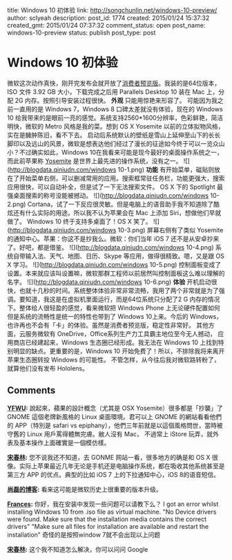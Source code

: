 title: Windows 10 初体验
link: http://songchunlin.net/windows-10-preview/
author: sclyeah
description: 
post_id: 1774
created: 2015/01/24 15:37:32
created_gmt: 2015/01/24 07:37:32
comment_status: open
post_name: windows-10-preview
status: publish
post_type: post

# Windows 10 初体验

微软这次动作真快，刚开完发布会就开放了[消费者预览版](http://windows.microsoft.com/zh-cn/windows/preview-iso)。我装的是64位版本，ISO 文件 3.92 GB 大小，下载完成之后用 Parallels Desktop 10 装在 Mac 上，分配 2G 内存。按照引导安装过程很快。 **外观** 只能用惊艳来形容了。 可能因为我之前一直用的是 Windows 7，Windows 8 口碑太差就没有体验，现在的 Windows 10 给我带来的是眼前一亮的感觉。系统支持2560*1600分辨率，色彩鲜艳，简洁明快，微软的 Metro 风格是我的菜。想到 OS X Yosemite 以前的立体拟物风格，实在是臃肿陈旧，看不下去。 启动后系统默认的壁纸是雪山上延伸至山下的长长脚印以及远山的风景，微软是想表达他们经过了漫长的征途如今终于可以一览众山小？不过确实如此，Windows 10在我看来可能是现今最好的桌面操作系统之一，而此前苹果称 [Yosemite](https://www.apple.com/osx/) 是世界上最先进的操作系统，没有之一。 ![](http://blogdata.qiniudn.com/windows 10-1.png) **功能** 有开始菜单，磁贴则放在了开始菜单右侧，可以删减常用的应用。搜索框常驻任务栏，功能更强大，搜索应用很快，可以自动补全，但是试了一下无法搜索文件。 OS X 下的 Spotlight 最强桌面搜索的称号没能被撼动。 ![](http://blogdata.qiniudn.com/windows 10-2.png) Cortana，试了一下反应很灵敏。但是电脑上的语音助手我不知道除了酷炫还有什么实际的用途。所以我不认为苹果会在 Mac 上添加 Siri，想做他们早就做了。 Windows 10 终于支持多桌面了！OS X 笑了。 ![](http://blogdata.qiniudn.com/windows 10-3.png) 屏幕右侧有了类似 Yosemite 的通知中心。苹果：你这不是抄我么。微软：你们当年 iOS 7 还不是从安卓抄来了。好吧，都是借鉴。 ![](http://blogdata.qiniudn.com/windows 10-4.png) 系统自带输入法、天气、地图、日历、Skype 等应用，做得很精致。嗯，又是跟 OS X 学习。 ![](http://blogdata.qiniudn.com/windows 10-5.png) 控制面板变成了设置。本来就应该叫设置嘛，微软那群工程师以前居然叫控制面板这么难以理解的名字。 ![](http://blogdata.qiniudn.com/windows 10-6.png) **体验** 开机启动很快，也就十几秒的时间。系统整体体验非常非常流畅，我用了两个非常就是为了强调。要知道，我这是在虚拟机里面运行，而是64位系统只分配了2 G 内存的情况下。整体给人很轻盈的感觉，看来微软把 Windows Phone 上无论硬件配置如何但是系统的流畅性是统一的特性也带到了 Windows 10上来。今后的 Windows，也许再也不会有「卡」的体验。虽然是消费者预览版，稳定性非常好。 其他方面，云服务微软有 OneDrive，Office系列生产力工具霸主地位至今无人撼动， 应用商店已经建起来，Windows 生态圈已经形成。我无法在 Windows 10 上找到特别明显的缺点。更重要的是，Windows 10 开始免费了！所以，不排除我将来离开苹果生态圈转投 Windows 的可能性。 不管怎样，从今往后我对微软路转粉了，就算他们没有发布 Hololens。

## Comments

**[YFWU](#29769 "2015-01-27 21:01:39"):** 說起來，蘋果的設計概念（尤其是 OSX Yosemite）很多都是「抄襲」了 GNOME 這個老牌新風格的 Linux 桌面環境。君可以上 GNOME 的網站看看他們的 APP（特別是 safari vs epiphany），他們三年前就是以這個風格問世，當時被守舊的 Linux 用戶罵得體無完膚。敝人沒有 Mac， 不過常上 iStore 玩弄，就外表及基本操作上面確實是一個模仿樣。

**[宋春林](#29825 "2015-01-28 09:35:44"):** 您不说我还不知道，去 GONME 网站一看，很多地方的确是和 OS X 很像。实际上苹果最近几年无论是手机还是电脑操作系统，都在吸收其他系统甚至是第三方 APP 的优点。典型的比如 iOS 7 上的下拉通知中心，iOS 8的语音短信。

**[尚磊的博客](#30318 "2015-01-31 22:21:52"):** 看来这可能是微软历史上很重要的版本升级。

**[Frances](#31380 "2015-02-09 13:20:14"):** 你好，我在安装中发现一些问题可以请教下么？ I got an error whilst installing Windows 10 from .iso file as virtual machine. "No Device drivers were found. Make sure that the installation media contains the correct drivers" "Make sure all files for installation are available and restart the installation" 奇怪的是按照window 7就不会出现以上问题

**[宋春林](#31482 "2015-02-10 20:04:15"):** 这个我不知道怎么解决，你可以问问 Google

